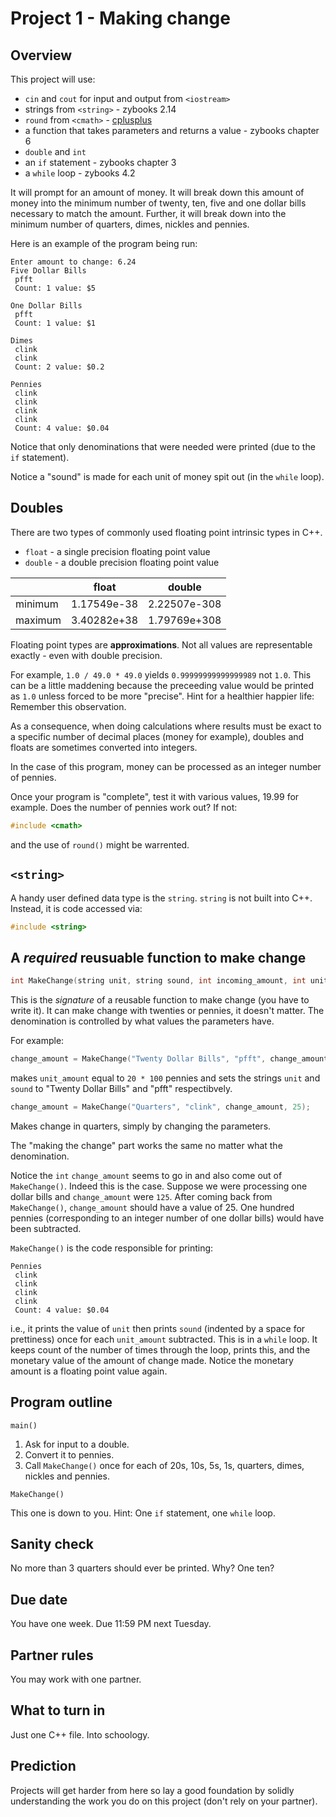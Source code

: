 # Project 1 - Making change

## Overview

This project will use:

* `cin` and `cout` for input and output from `<iostream>`
* strings from `<string>` - zybooks 2.14
* `round` from `<cmath>` - [cplusplus](http://www.cplusplus.com/reference/cmath/round/)
* a function that takes parameters and returns a value - zybooks chapter 6
* `double` and `int`
* an `if` statement - zybooks chapter 3
* a `while` loop - zybooks 4.2

It will prompt for an amount of money. It will break down this amount of money into the minimum number of twenty, ten, five and one dollar bills necessary to match the amount. Further, it will break down into the minimum number of quarters, dimes, nickles and pennies.

Here is an example of the program being run:

```text
Enter amount to change: 6.24
Five Dollar Bills
 pfft
 Count: 1 value: $5

One Dollar Bills
 pfft
 Count: 1 value: $1

Dimes
 clink
 clink
 Count: 2 value: $0.2

Pennies
 clink
 clink
 clink
 clink
 Count: 4 value: $0.04
```

Notice that only denominations that were needed were printed (due to the `if` statement).

Notice a "sound" is made for each unit of money spit out (in the `while` loop).

## Doubles

There are two types of commonly used floating point intrinsic types in C++.

* `float` - a single precision floating point value
* `double` - a double precision floating point value

|   | float | double |
| - | ----- | ------ |
| minimum | 1.17549e-38 | 2.22507e-308 |
| maximum | 3.40282e+38 | 1.79769e+308 |

Floating point types are **approximations**. Not all values are representable exactly - even with double precision.

For example, `1.0 / 49.0 * 49.0` yields `0.99999999999999989` not `1.0`. This can be a little maddening because the preceeding value would be printed as `1.0` unless forced to be more "precise". Hint for a healthier happier life: Remember this observation.

As a consequence, when doing calculations where results must be exact to a specific number of decimal places (money for example), doubles and floats are sometimes converted into integers.

In the case of this program, money can be processed as an integer number of pennies.

Once your program is "complete", test it with various values, 19.99 for example. Does the number of pennies work out? If not:

```c++
#include <cmath>
```

and the use of `round()` might be warrented.

## `<string>`

A handy user defined data type is the `string`. `string` is not built into C++. Instead, it is code accessed via:

```c++
#include <string>
```

## A *required* reusuable function to make change

```c++
int MakeChange(string unit, string sound, int incoming_amount, int unit_amount)
```

This is the *signature* of a reusable function to make change (you have to write it). It can make change with twenties or pennies, it doesn't matter. The denomination is controlled by what values the parameters have.

For example:

```c++
change_amount = MakeChange("Twenty Dollar Bills", "pfft", change_amount, 2000);
```

makes `unit_amount` equal to `20 * 100` pennies and sets the strings `unit` and `sound` to "Twenty Dollar Bills" and "pfft" respectibvely.

```c++
change_amount = MakeChange("Quarters", "clink", change_amount, 25);
```

Makes change in quarters, simply by changing the parameters.

The "making the change" part works the same no matter what the denomination.

Notice the `int` `change_amount` seems to go in and also come out of `MakeChange()`. Indeed this is the case. Suppose we were processing one dollar bills and `change_amount` were `125`. After coming back from `MakeChange()`, `change_amount` should have a value of 25. One hundred pennies (corresponding to an integer number of one dollar bills) would have been subtracted.

`MakeChange()` is the code responsible for printing:

```text
Pennies
 clink
 clink
 clink
 clink
 Count: 4 value: $0.04
```

i.e., it prints the value of `unit` then prints `sound` (indented by a space for prettiness) once for each `unit_amount` subtracted. This is in a `while` loop. It keeps count of the number of times through the loop, prints this, and the monetary value of the amount of change made. Notice the monetary amount is a floating point value again.

## Program outline

`main()`

1. Ask for input to a double.
2. Convert it to pennies.
3. Call `MakeChange()` once for each of 20s, 10s, 5s, 1s, quarters, dimes, nickles and pennies.

`MakeChange()`

This one is down to you. Hint: One `if` statement, one `while` loop.

## Sanity check

No more than 3 quarters should ever be printed. Why? One ten?

## Due date

You have one week. Due 11:59 PM next Tuesday.

## Partner rules

You may work with one partner.

## What to turn in

Just one C++ file. Into schoology.

## Prediction

Projects will get harder from here so lay a good foundation by solidly understanding the work you do on this project (don't rely on your partner).
